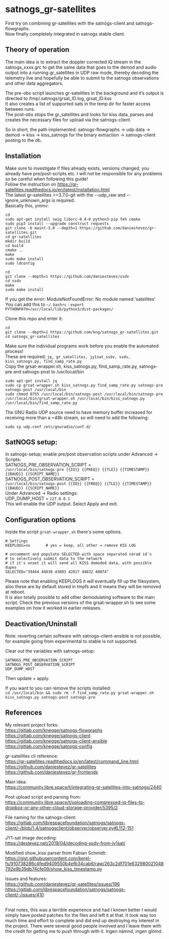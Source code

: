 # satnogs_gr-satellites
First try on combining gr-satellites with the satnogs-client and satnogs-flowgraphs.<br>
Now finally completely integrated in satnogs stable client.

## Theory of operation
The main idea is to extract the doppler corrected IQ stream in the satnogs_xxxx.grc to get the same data that goes to the demod and audio output into a running gr_satellites in UDP raw mode, thereby decoding the telemetry live and hopefully be able to submit to the satnogs observations and other data aggregators.<br>

The pre-obs script launches gr-satellites in the background and it’s output is directed to /tmp/.satnogs/grsat_ID.log, grsat_ID.kss<br>
It also creates a list of supported sats in the temp dir for faster access between runs.<br>
The post-obs stops the gr_satellites and looks for kiss data, parses and creates the necessary files for upload via the satnogs-client.

So in short, the path implemented: satnogs-flowgraphs -> udp data -> demod -> kiss -> kiss_satnogs for the binary extraction -> satnogs-client posting to the db.<br>

## Installation
Make sure to investigate if files already exists, versions changed, you already have pre/post-scripts etc. I will not be responsible for any problems so be careful when following this guide!<br>
Follow the instruction on https://gr-satellites.readthedocs.io/en/latest/installation.html<br>
The latest gr-satellites >=3.7.0-git with the --udp_raw and --ignore_unknown_args is required.<br>
Basically this, ymmv:
````
cd
sudo apt-get install swig liborc-0.4-0 python3-pip feh cmake
sudo pip3 install --upgrade construct requests
git clone -b maint-3.8 --depth=1 https://github.com/daniestevez/gr-satellites.git
cd gr-satellites
mkdir build
cd build
cmake ..
make
sudo make install
sudo ldconfig

cd
git clone --depth=1 https://github.com/daniestevez/ssdv
cd ssdv
make
sudo make install
````
If you get the error: ModuleNotFoundError: No module named 'satellites'<br>
You can add this to `~/.bashrc` : `export PYTHONPATH=/usr/local/lib/python3/dist-packages/`<br>


Clone this repo and enter it:<br>
````
cd
git clone --depth=1 https://github.com/kng/satnogs_gr-satellites.git
cd satnogs_gr-satellites
````

Make sure the individual programs work before you enable the automated process!<br>
These are required: `jq, gr_satellites, jy1sat_ssdv, ssdv, kiss_satnogs.py, find_samp_rate.py`<br>
Copy the grsat-wrapper.sh, kiss_satnogs.py, find_samp_rate.py, satnogs-pre and satnogs-post to /usr/local/bin<br>

````
sudo apt-get install jq
sudo cp grsat-wrapper.sh kiss_satnogs.py find_samp_rate.py satnogs-pre satnogs-post /usr/local/bin
sudo chmod 0755 /usr/local/bin/satnogs-post /usr/local/bin/satnogs-pre /usr/local/bin/grsat-wrapper.sh /usr/local/bin/kiss_satnogs.py /usr/local/bin/find_samp_rate.py
````

The GNU Radio UDP source need to have memory buffer increased for receiving more than a ~48k stream, so will need to add the following:
````
sudo cp udp.conf /etc/gnuradio/conf.d/
````

## SatNOGS setup:

In satnogs-setup; enable pre/post observation scripts under Advanced -> Scripts:<br>
SATNOGS_PRE_OBSERVATION_SCRIPT = <br>`/usr/local/bin/satnogs-pre {{ID}} {{FREQ}} {{TLE}} {{TIMESTAMP}} {{BAUD}} {{SCRIPT_NAME}}`<br>
SATNOGS_POST_OBSERVATION_SCRIPT = <br>`/usr/local/bin/satnogs-post {{ID}} {{FREQ}} {{TLE}} {{TIMESTAMP}} {{BAUD}} {{SCRIPT_NAME}}`<br>
Under Advanced -> Radio settings:<br>
UDP_DUMP_HOST = `127.0.0.1`<br>
This will enable the UDP output. Select Apply and exit.

## Configuration options

Inside the script `grsat-wrapper.sh` there's some options. 
````
# Settings
KEEPLOGS=no       # yes = keep, all other = remove KSS LOG

# uncomment and populate SELECTED with space separated norad id's
# to selectively submit data to the network
# if it's unset it will send all KISS demoded data, with possible dupes
SELECTED="39444 44830 43803 42017 44832 40074"
````

Please note that enabling KEEPLOGS it will eventually fill up the filesystem, also these are by default stored in tmpfs and it means they will be removed at reboot.<br>
It is also totally possible to add other demodulating software to the main script. Check the previous versions of the grsat-wrapper.sh to see some examples on how it worked in earlier releases.<br>

## Deactivation/Uninstall

Note: reverting certain software with satnogs-client-ansible is not possible, for example going from experimental to stable is not supported.<br>

Clear out the variables with satnogs-setup:<br>
```
SATNOGS_PRE_OBSERVATION_SCRIPT
SATNOGS_POST_OBSERVATION_SCRIPT
UDP_DUMP_HOST
```
Then update + apply.

If you want to you can remove the scripts installed:<br>
`cd /usr/local/bin && sudo rm -f find_samp_rate.py grsat-wrapper.sh kiss_satnogs.py satnogs-post satnogs-pre`

## References

My relevant project forks:<br>
https://gitlab.com/knegge/satnogs-flowgraphs<br>
https://gitlab.com/knegge/satnogs-client<br>
https://gitlab.com/knegge/satnogs-client-ansible<br>
https://gitlab.com/knegge/satnogs-config<br>

gr-satellites cli reference:<br>
https://gr-satellites.readthedocs.io/en/latest/command_line.html<br>
https://github.com/daniestevez/gr-satellites<br>
https://github.com/daniestevez/gr-frontends

Main idea:<br>
https://community.libre.space/t/integrating-gr-satellites-into-satnogs/2440

Post upload script and parsing from:<br>
https://community.libre.space/t/uploading-compressed-iq-files-to-dropbox-or-any-other-cloud-storage-provider/5395/2

File naming for the satnogs-client:<br>
https://gitlab.com/librespacefoundation/satnogs/satnogs-client/-/blob/1.4/satnogsclient/observer/observer.py#L112-151

JY1-sat image decoding:<br>
https://destevez.net/2019/04/decoding-ssdv-from-jy1sat/

Modified show_kiss parser from Fabian Schmidt:<br>
https://gist.githubusercontent.com/kerel-fs/910738286c4fed9409550b4efb34cab6/raw/263c2df701e632980021048792e9b39db74cfe09/show_kiss_timestamp.py

Issues and features:<br>
https://github.com/daniestevez/gr-satellites/issues/196<br>
https://gitlab.com/librespacefoundation/satnogs/satnogs-client/-/issues/410

<br>Final notes, this was a terrible experience and had I known better I would simply have posted patches for the files and left it at that. It took way too much time and effort to complete and did end up destroying my interest in the project. There were several good people involved and I leave them with the credit for getting me to push through with it. Ingen nämnd, ingen glömd.
